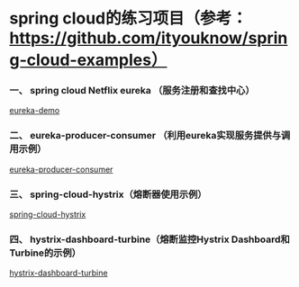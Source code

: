 # spring cloud的练习项目（参考：https://github.com/ityouknow/spring-cloud-examples）

### 一、 spring cloud Netflix eureka （服务注册和查找中心）

[eureka-demo](/spring-cloud/netflix-eureka)

### 二、 eureka-producer-consumer （利用eureka实现服务提供与调用示例）

[eureka-producer-consumer](/spring-cloud/eureka-producer-consumer)

### 三、 spring-cloud-hystrix（熔断器使用示例）

[spring-cloud-hystrix](/spring-cloud/spring-cloud-hystrix)

### 四、 hystrix-dashboard-turbine（熔断监控Hystrix Dashboard和Turbine的示例）

[hystrix-dashboard-turbine](/spring-cloud/hystrix-dashboard-turbine)





